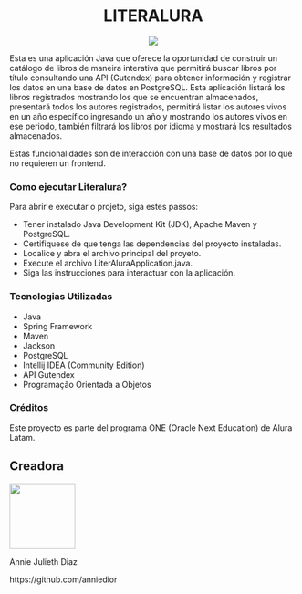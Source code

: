 <h1 align="center">LITERALURA</h1>
  <p align="center">
   <img src="https://img.shields.io/badge/ESTADO-MEJORAMIENTO CONTINUO-f5004f">
   </p>

Esta es una aplicación Java que oferece la oportunidad de construir un catálogo de libros de maneira interativa que permitirá buscar libros por título 
consultando una API (Gutendex) para obtener información y registrar los datos en una base de datos en PostgreSQL. Esta aplicación listará los libros 
registrados mostrando los que se encuentran almacenados, presentará todos los autores registrados, permitirá listar los autores vivos en un año específico
ingresando un año y mostrando los autores vivos en ese periodo, también filtrará los libros por idioma y mostrará los resultados almacenados. 

Estas funcionalidades son de interacción con una base de datos por lo que no requieren un frontend.


<h3>Como ejecutar Literalura?</h3>

Para abrir e executar o projeto, siga estes passos:

- Tener instalado Java Development Kit (JDK), Apache Maven y PostgreSQL.
- Certifiquese de que tenga las dependencias del proyecto instaladas.
- Localice y abra el archivo principal del proyeto.
- Execute el archivo LiterAluraApplication.java.
- Siga las instrucciones para interactuar con la aplicación.


<h3>Tecnologias Utilizadas</h3>

- Java 
- Spring Framework 
- Maven 
- Jackson 
- PostgreSQL 
- Intellij IDEA (Community Edition)
- API Gutendex
- Programação Orientada a Objetos

<h3>Créditos</h3>

Este proyecto es parte del programa ONE (Oracle Next Education) de Alura Latam.

## Creadora 

<img src="https://github.com/user-attachments/assets/156cb597-2309-4482-a408-c0a3ea2ddb49" width=115>

<p>Annie Julieth Diaz</p>
<p>https://github.com/anniedior</p>
